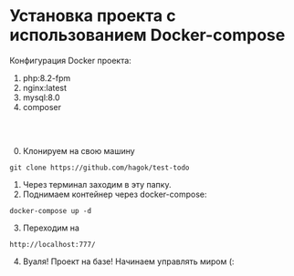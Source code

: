 # Установка проекта с использованием Docker-compose

Конфигурация Docker проекта:
1. php:8.2-fpm
2. nginx:latest
3. mysql:8.0
4. composer
##

<br/>

0. Клонируем на свою машину
```
git clone https://github.com/hagok/test-todo
```
1. Через терминал заходим в эту папку. 
2. Поднимаем контейнер через docker-compose:
```
docker-compose up -d
```
3. Переходим на 
```
http://localhost:777/
```
4. Вуаля! Проект на базе! Начинаем управлять миром (: